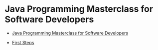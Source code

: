 # Java Programming Masterclass for Software Developers

- [Java Programming Masterclass for Software Developers](#java-programming-masterclass-for-software-developers)

- [First Steps](./Docs/1.FirstSteps/readme.md)
